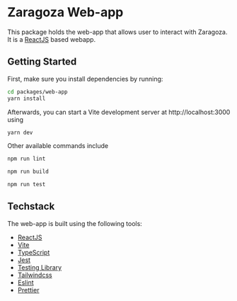 # Zaragoza Web-app

This package holds the web-app that allows user to interact with Zaragoza. It is a [ReactJS](https://reactjs.org) based webapp.

## Getting Started

First, make sure you install dependencies by running:

```bash
cd packages/web-app
yarn install
```

Afterwards, you can start a Vite development server at http://localhost:3000 using

```bash
yarn dev
```

Other available commands include

```bash
npm run lint
```

```bash
npm run build
```

```bash
npm run test
```

## Techstack

The web-app is built using the following tools:

- [ReactJS](https://reactjs.org)
- [Vite](https://vitejs.dev)
- [TypeScript](https://www.typescriptlang.org)
- [Jest](https://jestjs.io)
- [Testing Library](https://testing-library.com)
- [Tailwindcss](https://tailwindcss.com)
- [Eslint](https://eslint.org)
- [Prettier](https://prettier.io)
